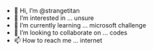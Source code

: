 - 👋 Hi, I’m @strangetitan
- 👀 I’m interested in ... unsure
- 🌱 I’m currently learning ... microsoft challenge
- 💞️ I’m looking to collaborate on ... codes
- 📫 How to reach me ... internet

<!---
strangetitan/strangetitan is a ✨ special ✨ repository because its `README.md` (this file) appears on your GitHub profile.
You can click the Preview link to take a look at your changes.
--->
